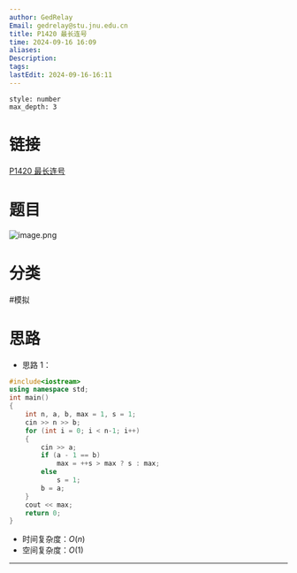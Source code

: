 ```yaml
---
author: GedRelay
Email: gedrelay@stu.jnu.edu.cn
title: P1420 最长连号
time: 2024-09-16 16:09
aliases: 
Description: 
tags: 
lastEdit: 2024-09-16-16:11
---
```


```toc
style: number
max_depth: 3
```

# 链接
[P1420 最长连号](https://www.luogu.com.cn/problem/P1420) 

# 题目
![image.png](https://ged-pic-bed.oss-cn-guangzhou.aliyuncs.com/img/202409161609433.png)


# 分类
#模拟 

# 思路
- 思路 1：


```cpp
#include<iostream>
using namespace std;
int main()
{
	int n, a, b, max = 1, s = 1;
	cin >> n >> b;
	for (int i = 0; i < n-1; i++)
	{
		cin >> a;
		if (a - 1 == b)
			max = ++s > max ? s : max;
		else
			s = 1;
		b = a;
	}
	cout << max;
	return 0;
}
```


- 时间复杂度：${O\left( n \right)  }$ 
- 空间复杂度：${O\left( 1 \right)  }$ 


---

